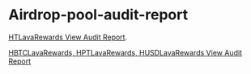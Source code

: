# Airdrop-pool-audit-report


[HTLavaRewards View Audit Report](https://github.com/Lava-Swap/Airdrop-pool-audit-report/blob/main/Smart%20contract%20security%20audit%20report%20-HTLavaRewards(1).pdf).    


[HBTCLavaRewards, HPTLavaRewards, HUSDLavaRewards View Audit Report](https://github.com/Lava-Swap/Airdrop-pool-audit-report/blob/main/Smart%20contract%20security%20audit%20report%20-HUSDLavaRewards%26%26HBTCLavaRewards%26%26HPTLavaRewards.pdf)
